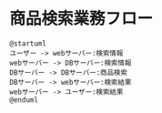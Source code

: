 # 商品検索業務フロー

```uml
@startuml
ユーザー -> webサーバー:検索情報
webサーバー -> DBサーバー:検索情報
DBサーバー -> DBサーバー:商品検索
DBサーバー -> webサーバー:検索結果
webサーバー -> ユーザー:検索結果
@enduml
```
